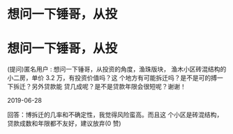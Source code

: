 # 想问一下锤哥，从投

# 想问一下锤哥，从投

(提问)匿名用户 : 想问一下锤哥，从投资的角度，渔珠版块， 渔木小区砖混结构的小二房，单价 3.2 万，有投资价值吗？这 个地方有可能拆迁吗？是不是可的搏一下拆迁？另外贷款能 贷几成呢？是不是贷款年限会很短呢？谢谢！

2019-06-28

回答：博拆迁的几率和不确定性，我觉得风险蛮高。而且这 个小区是砖混结构，贷款成数和年限都不友好，建议放弃(0 赞)